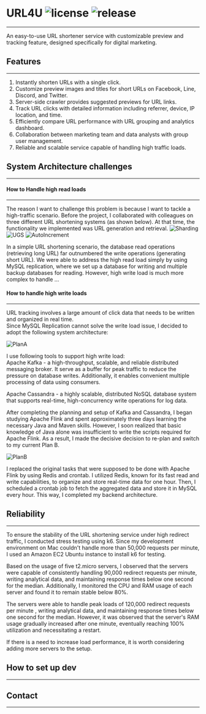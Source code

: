 # URL4U ![license](https://badgen.net/badge/license/MIT/blue)  ![release](https://badgen.net/github/release/flyingdog1310/url4u/) 
---
An easy-to-use URL shortener service with customizable preview and tracking feature, designed specifically for digital marketing.
## Features
---
1. Instantly shorten URLs with a single click.
2. Customize preview images and titles for short URLs on Facebook, Line, Discord, and Twitter.
3. Server-side crawler provides suggested previews for URL links.
4. Track URL clicks with detailed information including referrer, device, IP location, and time.
5. Efficiently compare URL performance with URL grouping and analytics dashboard.
6. Collaboration between marketing team and data analysts with group user management.
7. Reliable and scalable service capable of handling high traffic loads.

## System Architecture challenges
---
#### How to Handle high read loads
---
The reason I want to challenge this problem is because I want to tackle a high-traffic scenario.
Before the project, I collaborated with colleagues on three different URL shortening systems (as shown below). At that time, the functionality we implemented was URL generation and retrieval.
![Sharding](https://github.com/flyingdog1310/url4u/assets/116939147/e19ced2d-c67e-4cf0-b9ca-6e97b29f3f77)
![UGS](https://github.com/flyingdog1310/url4u/assets/116939147/6ad2b104-9f16-4d1f-95fa-aafa03e07b5b)
![AutoIncrement](https://github.com/flyingdog1310/url4u/assets/116939147/77547b68-fcce-4ba7-b09f-57b9bd659bf7)

In a simple URL shortening scenario, the database read operations (retrieving long URL) far outnumbered the write operations (generating short URL). We were able to address the high read load simply by using MySQL replication, where we set up a database for writing and multiple backup databases for reading.
However, high write load is much more complex to handle ...

#### How to handle high write loads
---
URL tracking involves a large amount of click data that needs to be written and organized in real time.  
Since MySQL Replication cannot solve the write load issue, I decided to adopt the following system architecture: 

![PlanA](https://github.com/flyingdog1310/url4u/assets/116939147/c7fac91d-e2bd-4ceb-97a0-24ebd93d2d16)

I use following tools to support high write load:  
Apache Kafka - a high-throughput, scalable, and reliable distributed messaging broker. It serve as a buffer for peak traffic to reduce the pressure on database writes. Additionally, it enables convenient multiple processing of data using consumers.

Apache Cassandra - a highly scalable, distributed NoSQL database system that supports real-time, high-concurrency write operations for log data.

After completing the planning and setup of Kafka and Cassandra, I began studying Apache Flink and spent approximately three days learning the necessary Java and Maven skills. However, I soon realized that basic knowledge of Java alone was insufficient to write the scripts required for Apache Flink. As a result, I made the decisive decision to re-plan and switch to my current Plan B.

![PlanB](https://github.com/flyingdog1310/url4u/assets/116939147/84d52546-4dd2-4aa2-ba71-3eefce6376d5)

I replaced the original tasks that were supposed to be done with Apache Flink by using Redis and crontab. I utilized Redis, known for its fast read and write capabilities, to organize and store real-time data for one hour. Then, I scheduled a crontab job to fetch the aggregated data and store it in MySQL every hour. This way, I completed my backend architecture.

## Reliability
---
To ensure the stability of the URL shortening service under high redirect traffic, I conducted stress testing using k6. Since my development environment on Mac couldn't handle more than 50,000 requests per minute, I used an Amazon EC2 Ubuntu instance to install k6 for testing.

Based on the usage of five t2.micro servers, I observed that the servers were capable of consistently handling 90,000 redirect requests per minute, writing analytical data, and maintaining response times below one second for the median. Additionally, I monitored the CPU and RAM usage of each server and found it to remain stable below 80%.

The servers were able to handle peak loads of 120,000 redirect requests per minute , writing analytical data, and maintaining response times below one second for the median. However, it was observed that the server's RAM usage gradually increased after one minute, eventually reaching 100% utilization and necessitating a restart.

If there is a need to increase load performance, it is worth considering adding more servers to the setup.

## How to set up dev
---
## Contact
---
